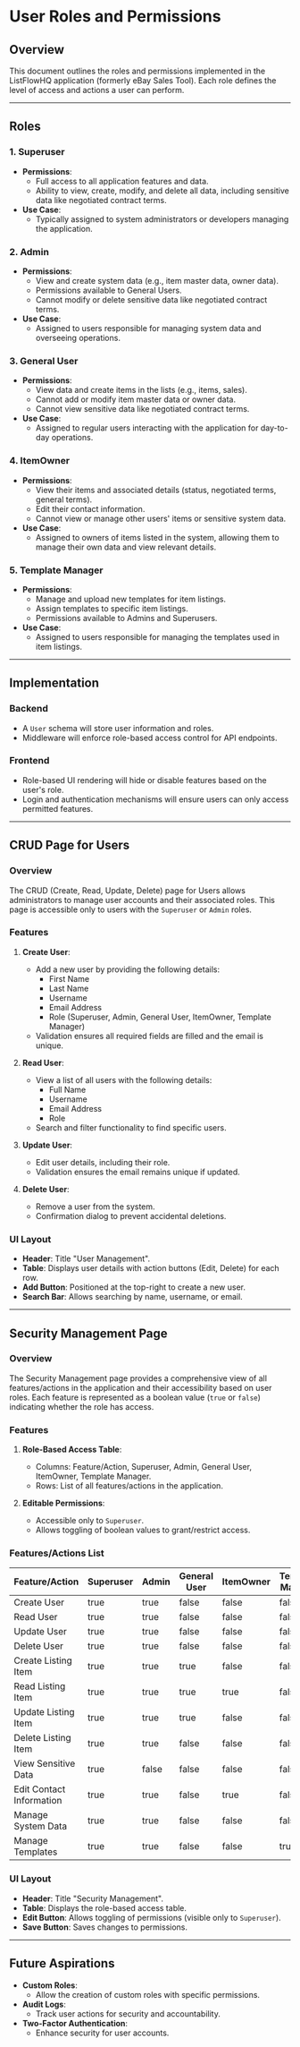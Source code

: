 # User Roles and Permissions

## **Overview**
This document outlines the roles and permissions implemented in the ListFlowHQ application (formerly eBay Sales Tool). Each role defines the level of access and actions a user can perform.

---

## **Roles**

### **1. Superuser**
- **Permissions**:
  - Full access to all application features and data.
  - Ability to view, create, modify, and delete all data, including sensitive data like negotiated contract terms.
- **Use Case**:
  - Typically assigned to system administrators or developers managing the application.

### **2. Admin**
- **Permissions**:
  - View and create system data (e.g., item master data, owner data).
  - Permissions available to General Users.
  - Cannot modify or delete sensitive data like negotiated contract terms.
- **Use Case**:
  - Assigned to users responsible for managing system data and overseeing operations.

### **3. General User**
- **Permissions**:
  - View data and create items in the lists (e.g., items, sales).
  - Cannot add or modify item master data or owner data.
  - Cannot view sensitive data like negotiated contract terms.
- **Use Case**:
  - Assigned to regular users interacting with the application for day-to-day operations.

### **4. ItemOwner**
- **Permissions**:
  - View their items and associated details (status, negotiated terms, general terms).
  - Edit their contact information.
  - Cannot view or manage other users' items or sensitive system data.
- **Use Case**:
  - Assigned to owners of items listed in the system, allowing them to manage their own data and view relevant details.

### **5. Template Manager**
- **Permissions**:
  - Manage and upload new templates for item listings.
  - Assign templates to specific item listings.
  - Permissions available to Admins and Superusers.
- **Use Case**:
  - Assigned to users responsible for managing the templates used in item listings.

---

## **Implementation**

### **Backend**
- A `User` schema will store user information and roles.
- Middleware will enforce role-based access control for API endpoints.

### **Frontend**
- Role-based UI rendering will hide or disable features based on the user's role.
- Login and authentication mechanisms will ensure users can only access permitted features.

---

## **CRUD Page for Users**

### **Overview**
The CRUD (Create, Read, Update, Delete) page for Users allows administrators to manage user accounts and their associated roles. This page is accessible only to users with the `Superuser` or `Admin` roles.

### **Features**
1. **Create User**:
   - Add a new user by providing the following details:
     - First Name
     - Last Name
     - Username
     - Email Address
     - Role (Superuser, Admin, General User, ItemOwner, Template Manager)
   - Validation ensures all required fields are filled and the email is unique.

2. **Read User**:
   - View a list of all users with the following details:
     - Full Name
     - Username
     - Email Address
     - Role
   - Search and filter functionality to find specific users.

3. **Update User**:
   - Edit user details, including their role.
   - Validation ensures the email remains unique if updated.

4. **Delete User**:
   - Remove a user from the system.
   - Confirmation dialog to prevent accidental deletions.

### **UI Layout**
- **Header**: Title "User Management".
- **Table**: Displays user details with action buttons (Edit, Delete) for each row.
- **Add Button**: Positioned at the top-right to create a new user.
- **Search Bar**: Allows searching by name, username, or email.

---

## **Security Management Page**

### **Overview**
The Security Management page provides a comprehensive view of all features/actions in the application and their accessibility based on user roles. Each feature is represented as a boolean value (`true` or `false`) indicating whether the role has access.

### **Features**
1. **Role-Based Access Table**:
   - Columns: Feature/Action, Superuser, Admin, General User, ItemOwner, Template Manager.
   - Rows: List of all features/actions in the application.

2. **Editable Permissions**:
   - Accessible only to `Superuser`.
   - Allows toggling of boolean values to grant/restrict access.

### **Features/Actions List**
| Feature/Action                  | Superuser | Admin | General User | ItemOwner | Template Manager |
|---------------------------------|-----------|-------|--------------|-----------|------------------|
| Create User                     | true      | true  | false        | false     | false            |
| Read User                       | true      | true  | false        | false     | false            |
| Update User                     | true      | true  | false        | false     | false            |
| Delete User                     | true      | true  | false        | false     | false            |
| Create Listing Item             | true      | true  | true         | false     | false            |
| Read Listing Item               | true      | true  | true         | true      | false            |
| Update Listing Item             | true      | true  | true         | false     | false            |
| Delete Listing Item             | true      | true  | false        | false     | false            |
| View Sensitive Data             | true      | false | false        | false     | false            |
| Edit Contact Information        | true      | true  | false        | true      | false            |
| Manage System Data              | true      | true  | false        | false     | false            |
| Manage Templates                | true      | true  | false        | false     | true             |

### **UI Layout**
- **Header**: Title "Security Management".
- **Table**: Displays the role-based access table.
- **Edit Button**: Allows toggling of permissions (visible only to `Superuser`).
- **Save Button**: Saves changes to permissions.

---

## **Future Aspirations**
- **Custom Roles**:
  - Allow the creation of custom roles with specific permissions.
- **Audit Logs**:
  - Track user actions for security and accountability.
- **Two-Factor Authentication**:
  - Enhance security for user accounts.